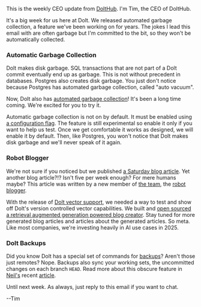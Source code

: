 This is the weekly CEO update from [DoltHub](https://www.dolthub.com/). I'm Tim, the CEO of DoltHub. 

It's a big week for us here at Dolt. We released automated garbage collection, a feature we've been working on for years. The jokes I lead this email with are often garbage but I'm committed to the bit, so they won't be automatically collected.

### Automatic Garbage Collection

Dolt makes disk garbage. SQL transactions that are not part of a Dolt commit eventually end up as garbage. This is not without precedent in databases. Postgres also creates disk garbage. You just don't notice because Postgres has automated garbage collection, called "auto vacuum".

Now, Dolt also has [automated garbage collection](https://www.dolthub.com/blog/2025-02-28-announcing-automatic-gc-in-sql-server/)! It's been a long time coming. We're excited for you to try it.

Automatic garbage collection is not on by default. It must be enabled using [a configuration flag](https://docs.dolthub.com/sql-reference/server/configuration#auto_gc_behavior). The feature is still experimental so enable it only if you want to help us test. Once we get comfortable it works as designed, we will enable it by default. Then, like Postgres, you won't notice that Dolt makes disk garbage and we'll never speak of it again.

### Robot Blogger

We're not sure if you noticed but we published [a Saturday blog article](https://www.dolthub.com/blog/2025-02-22-comparing-dolt-and-git-generated/). Yet another blog article?!? Isn't five per week enough? For mere humans maybe? This article was written by a new member of [the team](https://www.dolthub.com/team), the [robot blogger](https://www.dolthub.com/blog/2025-02-25-announcing-robot-blogger/).

With the release of [Dolt vector support](https://www.dolthub.com/blog/2025-02-06-getting-started-dolt-vectors/), we needed a way to test and show off Dolt's version controlled vector capabilities. We built and [open sourced a retrieval augmented generation powered blog creator](https://github.com/dolthub/robot-blogger). Stay tuned for more generated blog articles and articles about the generated articles. So meta. Like most companies, we're investing heavily in AI use cases in 2025.

### Dolt Backups

Did you know Dolt has a special set of commands for [backups](https://www.dolthub.com/blog/2025-02-24-backups-why/)? Aren't those just remotes? Nope. Backups also sync your working sets, the uncommitted changes on each branch `HEAD`. Read more about this obscure feature in [Neil's](https://www.dolthub.com/team#neil) recent [article](https://www.dolthub.com/blog/2025-02-24-backups-why/). 

Until next week. As always, just reply to this email if you want to chat.

--Tim